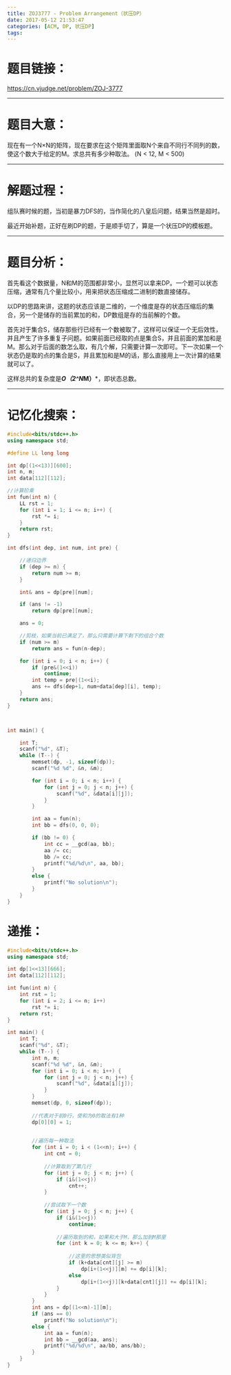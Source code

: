 ```yaml
---
title: ZOJ3777 - Problem Arrangement（状压DP）
date: 2017-05-12 21:53:47
categories: [ACM, DP, 状压DP]
tags:
---
```

# 题目链接：
https://cn.vjudge.net/problem/ZOJ-3777

----------
# 题目大意：
 现在有一个N×N的矩阵，现在要求在这个矩阵里面取N个来自不同行不同列的数，使这个数大于给定的M。求总共有多少种取法。
(N < 12, M < 500)

-------------------------
# 解题过程：
 组队赛时候的题，当初是暴力DFS的，当作简化的八皇后问题，结果当然是超时。

 最近开始补题，正好在刷DP的题，于是顺手切了，算是一个状压DP的模板题。

-----------------------------

# 题目分析：

 首先看这个数据量，N和M的范围都非常小，显然可以拿来DP。一个题可以状态压缩，通常有几个量比较小，用来把状态压缩成二进制的数直接储存。

 以DP的思路来讲，这题的状态应该是二维的，一个维度是存的状态压缩后的集合，另一个是储存的当前累加的和，DP数组是存的当前解的个数。
 
 首先对于集合S，储存那些行已经有一个数被取了，这样可以保证一个无后效性，并且产生了许多重复子问题。如果前面已经取的点是集合S，并且前面的累加和是M。那么对于后面的数怎么取，有几个解，只需要计算一次即可。下一次如果一个状态仍是取的点的集合是S，并且累加和是M的话，那么直接用上一次计算的结果就可以了。

 这样总共的复杂度是***O（2^N*M）***，即状态总数。


---------------------

# 记忆化搜索：

```cpp
#include<bits/stdc++.h>
using namespace std;

#define LL long long

int dp[(1<<13)][600];
int n, m;
int data[112][112];

//计算阶乘
int fun(int n) {
    LL rst = 1;
    for (int i = 1; i <= n; i++) {
        rst *= i;
    }
    return rst;
}

int dfs(int dep, int num, int pre) {

	//递归边界
    if (dep >= n) {
        return num >= m;
    }

    int& ans = dp[pre][num];

    if (ans != -1)
        return dp[pre][num];

    ans = 0;

	//剪枝，如果当前已满足了，那么只需要计算下剩下的组合个数
    if (num >= m)
        return ans = fun(n-dep);

    for (int i = 0; i < n; i++) {
        if (pre&(1<<i))
            continue;
        int temp = pre|(1<<i);
        ans += dfs(dep+1, num+data[dep][i], temp);
    }
    return ans;
}



int main() {

    int T;
    scanf("%d", &T);
    while (T--) {
        memset(dp, -1, sizeof(dp));
        scanf("%d %d", &n, &m);

        for (int i = 0; i < n; i++) {
            for (int j = 0; j < n; j++) {
                scanf("%d", &data[i][j]);
            }
        }

        int aa = fun(n);
        int bb = dfs(0, 0, 0);

        if (bb != 0) {
            int cc = __gcd(aa, bb);
            aa /= cc;
            bb /= cc;
            printf("%d/%d\n", aa, bb);
        }
        else {
            printf("No solution\n");
        }
    }
}
```

# 递推：

```cpp
#include<bits/stdc++.h>
using namespace std;

int dp[1<<13][666];
int data[112][112];

int fun(int n) {
    int rst = 1;
    for (int i = 2; i <= n; i++)
        rst *= i;
    return rst;
}

int main() {
    int T;
    scanf("%d", &T);
    while (T--) {
        int n, m;
        scanf("%d %d", &n, &m);
        for (int i = 0; i < n; i++) {
            for (int j = 0; j < n; j++) {
                scanf("%d", &data[i][j]);
            }
        }
        memset(dp, 0, sizeof(dp));
        
        //代表对于前0行，使和为0的取法有1种
        dp[0][0] = 1;

		
		//遍历每一种取法
        for (int i = 0; i < (1<<n); i++) {
            int cnt = 0;
			
			//计算取到了第几行
            for (int j = 0; j < n; j++) {
                if (i&(1<<j))
                    cnt++;
            }
			
			//尝试取下一个数
            for (int j = 0; j < n; j++) {
                if (i&(1<<j))
                    continue;
				
				//遍历取到的和，如果和大于M，那么加到M那里
                for (int k = 0; k <= m; k++) {
					
					//这里的思想类似背包
                    if (k+data[cnt][j] >= m)
                        dp[i+(1<<j)][m] += dp[i][k];
                    else
                        dp[i+(1<<j)][k+data[cnt][j]] += dp[i][k];
                }
            }
        }
        int ans = dp[(1<<n)-1][m];
        if (ans == 0)
            printf("No solution\n");
        else {
            int aa = fun(n);
            int bb = __gcd(aa, ans);
            printf("%d/%d\n", aa/bb, ans/bb);
        }
    }
}
```